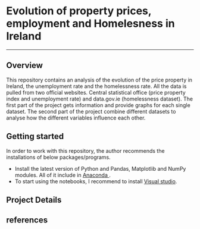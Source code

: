 # Evolution of property prices, employment and Homelesness in Ireland 
----

## Overview

This repository contains an analysis of the evolution of the price property in Ireland, the unemployment rate and the homelessness rate.
All the data is pulled from two official websites. Central statistical office (price property index and unemployment rate) and data.gov.ie (homelessness dataset).
The first part of the project gets information and provide graphs for each single dataset. The second part of the project combine different datasets to analyse how the different variables influence each other.

## Getting started

In order to work with this repository, the author recommends the installations of below packages/programs.

*	Install the latest version of Python and Pandas, Matplotlib and NumPy modules. All of it include in  [Anaconda ]( https://www.anaconda.com/download/). 
*   To start using the notebooks, I recommend to install [Visual studio](https://visualstudio.microsoft.com/downloads/). 

## Project Details

## references



